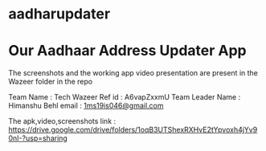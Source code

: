 # aadharupdater

# Our Aadhaar Address Updater App

  The screenshots and the working app video presentation are present in the Wazeer folder in the repo

Team Name : Tech Wazeer
Ref id : A6vapZxxmU
Team Leader Name : Himanshu Behl
email : 1ms19is046@gmail.com

The apk,video,screenshots link : https://drive.google.com/drive/folders/1oqB3UTShexRXHvE2tYpvoxh4jYv90nI-?usp=sharing
